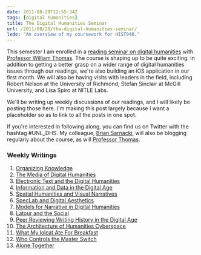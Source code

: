 ```yaml
---
date: 2011-08-29T12:55:34Z
tags: [digital humanities]
title: The Digital Humanities Seminar
url: /2011/08/29/the-digital-humanities-seminar/
lede: "An overview of my coursework for HIST946."
---
```


This semester I am enrolled in a [reading seminar on digital humanities](https://railroads.unl.edu/blog/wp-content/uploads/2011/08/946seminar.syllabus.pdf) with [Professor William Thomas](https://railroads.unl.edu/blog/?p=548). The course is shaping up to be quite exciting: in addition to getting a better grasp on a wider range of digital humanities issues through our readings, we're also building an iOS application in our first month. We will also be having visits with leaders in the field, including Robert Nelson at the University of Richmond, Stefan Sinclair at McGill University, and Lisa Spiro at NITLE Labs.

We'll be writing up weekly discussions of our readings, and I will likely be posting those here. I'm making this post largely because I want a placeholder so as to link to all the posts in one spot.

If you're interested in following along, you can find us on Twitter with the hashtag #UNL_DHS. My colleague, [Brian Sarnacki](https://briansarnacki.com), will also be blogging regularly about the course, as will [Professor Thomas](https://railroads.unl.edu/blog/).

### Weekly Writings ###

1.  <a href="https://jasonheppler.org/organizing-knowledge-and-the-future-of-the-humanities.html">Organizing Knowledge</a>
2.  <a href="https://jasonheppler.org/the-medium-of-digital-humanities.html">The Media of Digital Humanities</a>
3.  [Electronic Text and the Digital Humanities](https://www.jasonheppler.org/electronic-text-and-the-theory-of-digital-humanities.html)
4.  <a
    href="https://jasonheppler.org/information-in-the-digital-age.html">Information and Data in the Digital Age</a>
5.  <a href="https://jasonheppler.org/spatial-humanities-.html">Spatial Humanities and Visual Narratives</a>
6.  [SpecLab and Digital Aesthetics](https://www.jasonheppler.org/speclab-and-digital-aesthetics.html)
7.  [Models for Narrative in Digital Humanities](https://www.jasonheppler.org/narrative-in-digital-scholarship.html)
8.  [Latour and the Social](https://www.jasonheppler.org/latour-and-the-social.html)
9.  [Peer Reviewing Writing History in the Digital Age](https://www.jasonheppler.org/peer-reviewing-writing-history-in-the-digital-age.html)
10.  [The Architecture of Humanities Cyberspace](https://www.jasonheppler.org/the-architecture-of-humanities-cyberspace.html)
11.  [What My lolcat Ate For Breakfast](https://www.jasonheppler.org/internet-freedom.html)
12.  [Who Controls the Master Switch](https://www.jasonheppler.org/who-controls-the-master-switch.html)
13.  [Alone Together](https://www.jasonheppler.org/alone-together.html)
